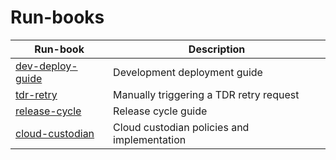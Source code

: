 # Run-books

| Run-book                                        | Description                             |
| ----------------------------------------------- | --------------------------------------- |
| [dev-deploy-guide](dev-deploy-guide/README.md)  | Development deployment guide            |
| [tdr-retry](tdr-retry/README.md)                | Manually triggering a TDR retry request |
| [release-cycle](./release-cycle/README.md)      | Release cycle guide                     |
| [cloud-custodian](./cloudcustodian/README.md)   | Cloud custodian policies and implementation |